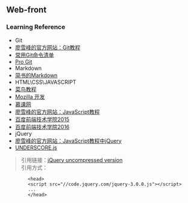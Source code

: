 ## Web-front
### Learning Reference
* Git  
 * [廖雪峰的官方网站：Git教程](http://www.liaoxuefeng.com)  
 * [常用Git命令清单](http://www.ruanyifeng.com/blog/2015/12/git-cheat-sheet.html)  
 * [Pro Git](http://iissnan.com/progit/)
* Markdown  
 * [简书的Markdown](http://www.jianshu.com/p/8c1d594afd85)  
* HTML\CSS\JAVASCRIPT  
 * [菜鸟教程](http://www.runoob.com)  
 * [Mozilla 开发](https://developer.mozilla.org/zh-CN/)  
 * [慕课网](http://www.imooc.com)  
 * [廖雪峰的官方网站：JavaScript教程](http://www.liaoxuefeng.com)  
 * [百度前端技术学院2015](https://github.com/baidu-ife/ife)  
 * [百度前端技术学院2016](http://ife.baidu.com/task/all)
* jQuery  
 * [廖雪峰的官方网站：JavaScript教程中jQuery](http://www.liaoxuefeng.com)
 * [UNDERSCORE.js](http://underscorejs.org)
> 引用链接：[jQuery uncompressed version](https://code.jquery.com/jquery-3.0.0.js)  
引用方式：
  
            <head>  
            <script src="//code.jquery.com/jquery-3.0.0.js"></script>  
            ...  
            </head>
